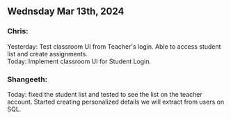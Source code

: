 ## Wednsday Mar 13th, 2024

### Chris:

Yesterday: Test classroom UI from Teacher's login. Able to access student list and create assignments.\
Today: Implement classroom UI for Student Login.

### Shangeeth:

Today: fixed the student list and tested to see the list on the teacher account. Started creating
personalized details we will extract from users on SQL.
